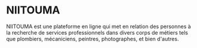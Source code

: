 # NIITOUMA
NIITOUMA est une plateforme en ligne qui met en relation des personnes à la recherche de services professionnels dans divers corps de métiers tels que plombiers, mécaniciens, peintres, photographes, et bien d'autres.


